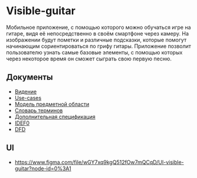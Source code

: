 # Visible-guitar

Мобильное приложение, с помощью которого можно обучаться игре на гитаре, видя её непосредственно 
в своём смартфоне через камеру. На изображении будут пометки и различные подсказки, 
которые помогут начинающим сориентироваться по грифу гитары. Приложение позволит пользователю
узнать самые базовые элементы, с помощью которых через некоторое время он сможет сыграть свою первую песню.

## Документы

* [Видение](documents/VISION.md)
* [Use-cases](documents/USECASES.md)
* [Модель предметной области](documents/MODEL.md)
* [Словарь терминов](documents/TERMIN_DICTIONARY.md)
* [Дополнительная спецификация](documents/ADDITIONAL_SPECIFICATION.md)
* [IDEF0](documents/IDEF0.md)
* [DFD](documents/DFD.md)

## UI

* https://www.figma.com/file/wGY7xq9kgQ512fOw7mQCqD/UI-visible-guitar?node-id=0%3A1